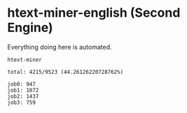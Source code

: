 # htext-miner-english (Second Engine)

Everything doing here is automated.

```
htext-miner

total: 4215/9523 (44.26126220728762%)

job0: 947
job1: 1072
job2: 1437
job3: 759
```